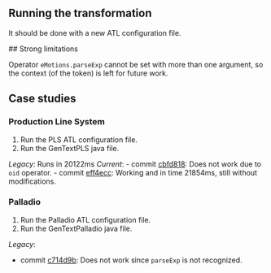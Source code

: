## Running the transformation

It should be done with a new ATL configuration file.

## Strong limitations

Operator `eMotions.parseExp` cannot be set with more than one argument, so the context (of the token)
is left for future work.

## Case studies

### Production Line System

1. Run the PLS ATL configuration file.
2. Run the GenTextPLS java file.

*Legacy*: Runs in 20122ms
*Current*:
    - commit [cbfd818](https://github.com/antmordel/emotions2maude_atl/commit/cbfd818d4b78fd3c8cd3b472e4e436ec4c2c6db8): Does not work due to `oid` operator.
    - commit [eff4ecc](https://github.com/antmordel/emotions2maude_atl/commit/eff4ecc830e03f04225cc780d883ca54044ba504): Working and in time 21854ms, still without modifications.

### Palladio

1. Run the Palladio ATL configuration file.
2. Run the GenTextPalladio java file.

*Legacy*:
  - commit [c714d9b](https://github.com/antmordel/emotions2maude_atl/commit/f8f21a4acac75819ca38a2d6756d5638a23e1b0f): Does not work since `parseExp` is not recognized.

